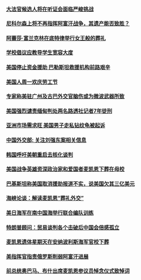 #### [大法官候选人将在听证会面临严峻挑战](../pages/zg_yre_rvq/4556259.md) 

#### [尼科尔森上将不再指挥阿富汗战争，其遗产能否致胜？](../pages/zg_yre_rvq/4556098.md) 

#### [阿蕾莎·富兰克林在底特律举行女王般的葬礼](../pages/zg_yre_rvq/4556045.md) 

#### [学校倡议应教导学生宽容大度](../pages/zg_yre_rvq/4556040.md) 

#### [美国停止资金援助 巴勒斯坦救援机构前路艰辛](../pages/zg_yre_rvq/4556032.md) 

#### [美国人周一欢庆劳工节](../pages/zg_yre_rvq/4556010.md) 

#### [专家称美驻广州及古巴外交官脑伤或为微波武器所致](../pages/zg_yre_rvq/4555824.md) 

#### [美国强烈谴责缅甸判处两名路透社记者7年徒刑](../pages/zg_yre_rvq/4555755.md) 

#### [亚洲市场需求旺 美国男子走私钻纹龟被起诉](../pages/zg_yre_rvq/4555562.md) 

#### [中国外交部: 关注刘强东案相关信息](../pages/zg_yre_rvq/4555393.md) 

#### [韩国呼吁美朝重启去核化谈判](../pages/zg_yre_rvq/4555264.md) 

#### [美国战争英雄资深政治家和爱国者麦凯恩下葬在母校](../pages/zg_yre_rvq/4554776.md) 

#### [巴基斯坦称美国取消援助报道不实，说美国欠其三亿美元](../pages/zg_yre_rvq/4554773.md) 

#### [海峡论谈：解读麦凯恩“葬礼外交”](../pages/zg_yre_rvq/4554635.md) 

#### [美日海军在南中国海举行联合编队训练](../pages/zg_yre_rvq/4554622.md) 

#### [特朗普顾问：贸易谈判各个击破后中国会倍感孤立](../pages/zg_yre_rvq/4554603.md) 

#### [麦凯恩遗体星期天在安纳波利斯海军官校下葬](../pages/zg_yre_rvq/4554338.md) 

#### [美指挥官指责俄罗斯削弱阿富汗进展](../pages/zg_yre_rvq/4554025.md) 

#### [前总统奥巴马、布什出席麦凯恩参议员悼念仪式致悼词](../pages/zg_yre_rvq/4553930.md) 

